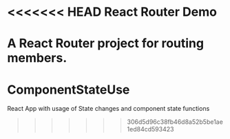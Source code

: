 <<<<<<< HEAD
React Router Demo
=====================
A React Router project for routing members.
=======
# ComponentStateUse
React App with usage of State changes and component state functions
>>>>>>> 306d5d96c38fb46d8a52b5be1ae1ed84cd593423
